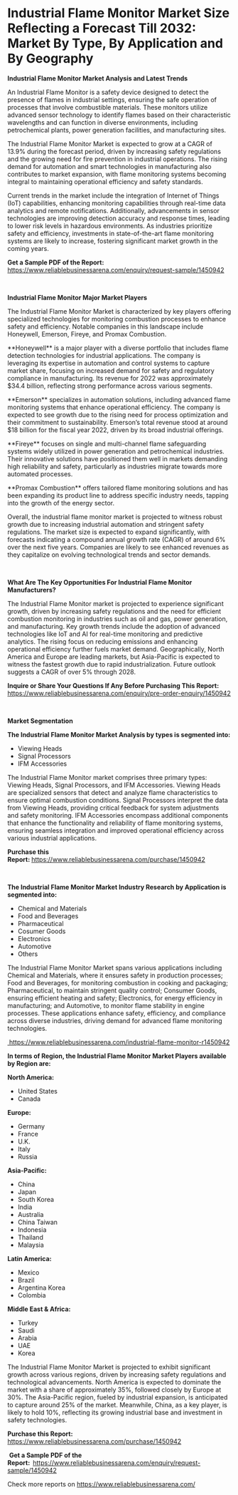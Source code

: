<p><h1>Industrial Flame Monitor Market Size Reflecting a Forecast Till 2032: Market By Type, By Application and By Geography</h1></p><p><strong>Industrial Flame Monitor Market Analysis and Latest Trends</strong></p>
<p><p>An Industrial Flame Monitor is a safety device designed to detect the presence of flames in industrial settings, ensuring the safe operation of processes that involve combustible materials. These monitors utilize advanced sensor technology to identify flames based on their characteristic wavelengths and can function in diverse environments, including petrochemical plants, power generation facilities, and manufacturing sites.</p><p>The Industrial Flame Monitor Market is expected to grow at a CAGR of 13.9% during the forecast period, driven by increasing safety regulations and the growing need for fire prevention in industrial operations. The rising demand for automation and smart technologies in manufacturing also contributes to market expansion, with flame monitoring systems becoming integral to maintaining operational efficiency and safety standards. </p><p>Current trends in the market include the integration of Internet of Things (IoT) capabilities, enhancing monitoring capabilities through real-time data analytics and remote notifications. Additionally, advancements in sensor technologies are improving detection accuracy and response times, leading to lower risk levels in hazardous environments. As industries prioritize safety and efficiency, investments in state-of-the-art flame monitoring systems are likely to increase, fostering significant market growth in the coming years.</p></p>
<p><strong>Get a Sample PDF of the Report:&nbsp;</strong> <a href="https://www.reliablebusinessarena.com/enquiry/request-sample/1450942?utm_campaign=3101&utm_medium=2&utm_source=Github&utm_content=ia&utm_term=11042025&utm_id=industrial-flame-monitor">https://www.reliablebusinessarena.com/enquiry/request-sample/1450942</a></p>
<p>&nbsp;</p>
<p><strong>Industrial Flame Monitor Major Market Players</strong></p>
<p><p>The Industrial Flame Monitor Market is characterized by key players offering specialized technologies for monitoring combustion processes to enhance safety and efficiency. Notable companies in this landscape include Honeywell, Emerson, Fireye, and Promax Combustion.</p><p>**Honeywell** is a major player with a diverse portfolio that includes flame detection technologies for industrial applications. The company is leveraging its expertise in automation and control systems to capture market share, focusing on increased demand for safety and regulatory compliance in manufacturing. Its revenue for 2022 was approximately $34.4 billion, reflecting strong performance across various segments.</p><p>**Emerson** specializes in automation solutions, including advanced flame monitoring systems that enhance operational efficiency. The company is expected to see growth due to the rising need for process optimization and their commitment to sustainability. Emerson’s total revenue stood at around $18 billion for the fiscal year 2022, driven by its broad industrial offerings.</p><p>**Fireye** focuses on single and multi-channel flame safeguarding systems widely utilized in power generation and petrochemical industries. Their innovative solutions have positioned them well in markets demanding high reliability and safety, particularly as industries migrate towards more automated processes. </p><p>**Promax Combustion** offers tailored flame monitoring solutions and has been expanding its product line to address specific industry needs, tapping into the growth of the energy sector.</p><p>Overall, the industrial flame monitor market is projected to witness robust growth due to increasing industrial automation and stringent safety regulations. The market size is expected to expand significantly, with forecasts indicating a compound annual growth rate (CAGR) of around 6% over the next five years. Companies are likely to see enhanced revenues as they capitalize on evolving technological trends and sector demands.</p></p>
<p>&nbsp;</p>
<p><strong>What Are The Key Opportunities For Industrial Flame Monitor Manufacturers?</strong></p>
<p><p>The Industrial Flame Monitor market is projected to experience significant growth, driven by increasing safety regulations and the need for efficient combustion monitoring in industries such as oil and gas, power generation, and manufacturing. Key growth trends include the adoption of advanced technologies like IoT and AI for real-time monitoring and predictive analytics. The rising focus on reducing emissions and enhancing operational efficiency further fuels market demand. Geographically, North America and Europe are leading markets, but Asia-Pacific is expected to witness the fastest growth due to rapid industrialization. Future outlook suggests a CAGR of over 5% through 2028.</p></p>
<p><strong>Inquire or Share Your Questions If Any Before Purchasing This Report:</strong> <a href="https://www.reliablebusinessarena.com/enquiry/pre-order-enquiry/1450942?utm_campaign=3101&utm_medium=2&utm_source=Github&utm_content=ia&utm_term=11042025&utm_id=industrial-flame-monitor">https://www.reliablebusinessarena.com/enquiry/pre-order-enquiry/1450942</a></p>
<p>&nbsp;</p>
<p><strong>Market Segmentation</strong></p>
<p><strong>The Industrial Flame Monitor Market Analysis by types is segmented into:</strong></p>
<p><ul><li>Viewing Heads</li><li>Signal Processors</li><li>IFM Accessories</li></ul></p>
<p><p>The Industrial Flame Monitor market comprises three primary types: Viewing Heads, Signal Processors, and IFM Accessories. Viewing Heads are specialized sensors that detect and analyze flame characteristics to ensure optimal combustion conditions. Signal Processors interpret the data from Viewing Heads, providing critical feedback for system adjustments and safety monitoring. IFM Accessories encompass additional components that enhance the functionality and reliability of flame monitoring systems, ensuring seamless integration and improved operational efficiency across various industrial applications.</p></p>
<p><strong>Purchase this Report:&nbsp;</strong><a href="https://www.reliablebusinessarena.com/purchase/1450942?utm_campaign=3101&utm_medium=2&utm_source=Github&utm_content=ia&utm_term=11042025&utm_id=industrial-flame-monitor">https://www.reliablebusinessarena.com/purchase/1450942</a></p>
<p>&nbsp;</p>
<p><strong>The Industrial Flame Monitor Market Industry Research by Application is segmented into:</strong></p>
<p><ul><li>Chemical and Materials</li><li>Food and Beverages</li><li>Pharmaceutical</li><li>Cosumer Goods</li><li>Electronics</li><li>Automotive</li><li>Others</li></ul></p>
<p><p>The Industrial Flame Monitor Market spans various applications including Chemical and Materials, where it ensures safety in production processes; Food and Beverages, for monitoring combustion in cooking and packaging; Pharmaceutical, to maintain stringent quality control; Consumer Goods, ensuring efficient heating and safety; Electronics, for energy efficiency in manufacturing; and Automotive, to monitor flame stability in engine processes. These applications enhance safety, efficiency, and compliance across diverse industries, driving demand for advanced flame monitoring technologies.</p></p>
<p><a href="https://www.reliablebusinessarena.com/industrial-flame-monitor-r1450942?utm_campaign=3101&utm_medium=2&utm_source=Github&utm_content=ia&utm_term=11042025&utm_id=industrial-flame-monitor">&nbsp;https://www.reliablebusinessarena.com/industrial-flame-monitor-r1450942</a></p>
<p><strong>In terms of Region, the Industrial Flame Monitor Market Players available by Region are:</strong></p>
<p>
    <p> <strong> North America: </strong>
        <ul>
            <li>United States</li>
            <li>Canada</li>
        </ul>
        </p> 
    <p> <strong> Europe: </strong>
        <ul>
            <li>Germany</li>
            <li>France</li>
            <li>U.K.</li>
            <li>Italy</li>
            <li>Russia</li>
        </ul>
        </p> 
    <p> <strong> Asia-Pacific: </strong>
        <ul>
            <li>China</li>
            <li>Japan</li>
            <li>South Korea</li>
            <li>India</li>
            <li>Australia</li>
            <li>China Taiwan</li>
            <li>Indonesia</li>
            <li>Thailand</li>
            <li>Malaysia</li>
        </ul>
        </p> 
    <p> <strong> Latin America: </strong>
        <ul>
            <li>Mexico</li>
            <li>Brazil</li>
            <li>Argentina Korea</li>
            <li>Colombia</li>
        </ul>
        </p> 
    <p> <strong> Middle East & Africa: </strong>
        <ul>
            <li>Turkey</li>
            <li>Saudi</li>
            <li>Arabia</li>
            <li>UAE</li>
            <li>Korea</li>
        </ul>
    </p>
    </p>
<p><p>The Industrial Flame Monitor Market is projected to exhibit significant growth across various regions, driven by increasing safety regulations and technological advancements. North America is expected to dominate the market with a share of approximately 35%, followed closely by Europe at 30%. The Asia-Pacific region, fueled by industrial expansion, is anticipated to capture around 25% of the market. Meanwhile, China, as a key player, is likely to hold 10%, reflecting its growing industrial base and investment in safety technologies.</p></p>
<p><strong>Purchase this Report: </strong><a href="https://www.reliablebusinessarena.com/purchase/1450942?utm_campaign=3101&utm_medium=2&utm_source=Github&utm_content=ia&utm_term=11042025&utm_id=industrial-flame-monitor">https://www.reliablebusinessarena.com/purchase/1450942</a></p>
<p>&nbsp;<strong>Get a Sample PDF of the Report:&nbsp;&nbsp;</strong><a href="https://www.reliablebusinessarena.com/enquiry/request-sample/1450942?utm_campaign=3101&utm_medium=2&utm_source=Github&utm_content=ia&utm_term=11042025&utm_id=industrial-flame-monitor">https://www.reliablebusinessarena.com/enquiry/request-sample/1450942</a></p>
<p><strong></strong></p>
<p>Check more reports on <a href="https://www.reliablebusinessarena.com/?utm_campaign=3101&utm_medium=2&utm_source=Github&utm_content=ia&utm_term=11042025&utm_id=industrial-flame-monitor">https://www.reliablebusinessarena.com/</a></p>